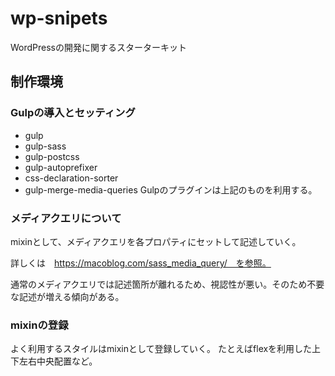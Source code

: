 # wp-snipets
WordPressの開発に関するスターターキット
## 制作環境
### Gulpの導入とセッティング
- gulp
- gulp-sass
- gulp-postcss
- gulp-autoprefixer
- css-declaration-sorter
- gulp-merge-media-queries
Gulpのプラグインは上記のものを利用する。
### メディアクエリについて
mixinとして、メディアクエリを各プロパティにセットして記述していく。

詳しくは　https://macoblog.com/sass_media_query/　を参照。

通常のメディアクエリでは記述箇所が離れるため、視認性が悪い。そのため不要な記述が増える傾向がある。

### mixinの登録
よく利用するスタイルはmixinとして登録していく。
たとえばflexを利用した上下左右中央配置など。
